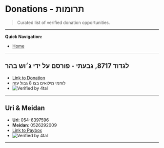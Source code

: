 # Donations - תרומות

> Curated list of verified donation opportunities.

---

**Quick Navigation:**

- [Home](home.md)

---

## לגדוד 8717, גבעתי - פורסם על ידי ג׳וש בהר

- [Link to Donation](https://payboxapp.page.link/kJrr6HjU9NZqWzJ36)
- לוחמי מילואים בצו 8 גבול עזה
- ![Verified by 4tal](https://img.shields.io/badge/verified-4tal-brightgreen)

---

## Uri & Meidan

- **Uri**: 054-6397596
- **Meidan**: 0526292009
- [Link to Paybox](https://payboxapp.page.link/SYaGNe6tQoXmHkRY9)
- ![Verified by 4tal](https://img.shields.io/badge/verified-4tal-brightgreen)

---
